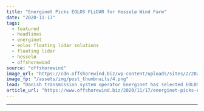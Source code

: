 ```yaml
---
title: "Energinet Picks EOLOS FLiDAR for Hesselø Wind Farm"
date: "2020-11-17"
tags: 
  - featured
  - headlines
  - energinet
  - eolos floating lidar solutions
  - floating lidar
  - hesselø
  - offshorewind
source: "offshorewind"
image_url: "https://cdn.offshorewind.biz/wp-content/uploads/sites/2/2020/11/17103243/Energinet-Picks-EOLOS-FLiDAR-for-Hessel%C3%B8-Wind-Farm.png"
image_fp: "/assets/img/post_thumbnails/4.png"
lead: "Danish transmission system operator Energinet has selected EOLOS Floating Lidar Solutions SL to deploy"
article_url: "https://www.offshorewind.biz/2020/11/17/energinet-picks-eolos-flidar-for-hesselo-wind-farm/"
---
```


---
